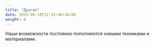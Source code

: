 ```yaml
---
title: "Другие"
date: 2019-06-18T12:33:46+10:00
weight: 8
---
```


Наши возможности постоянно пополняются новыми техниками и материалами.


